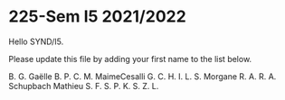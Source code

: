 # 225-Sem I5 2021/2022

Hello SYND/I5.

Please update this file by adding
your first name to the list below.

B. G. Gaëlle
B. P.
C. M.
MaimeCesalli
G. C.
H. I.
L. S.
Morgane
R. A.
R. A.
Schupbach Mathieu
S. F.
S. P.
K. S.
Z. L.
